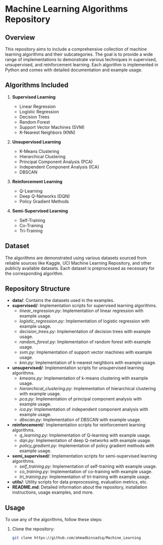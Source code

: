 # Machine Learning Algorithms Repository

## Overview
This repository aims to include a comprehensive collection of machine learning algorithms and their subcategories. The goal is to provide a wide range of implementations to demonstrate various techniques in supervised, unsupervised, and reinforcement learning. Each algorithm is implemented in Python and comes with detailed documentation and example usage.

## Algorithms Included
1. **Supervised Learning**
   - Linear Regression
   - Logistic Regression
   - Decision Trees
   - Random Forest
   - Support Vector Machines (SVM)
   - K-Nearest Neighbors (KNN)

2. **Unsupervised Learning**
   - K-Means Clustering
   - Hierarchical Clustering
   - Principal Component Analysis (PCA)
   - Independent Component Analysis (ICA)
   - DBSCAN

3. **Reinforcement Learning**
   - Q-Learning
   - Deep Q-Networks (DQN)
   - Policy Gradient Methods

4. **Semi-Supervised Learning**
   - Self-Training
   - Co-Training
   - Tri-Training

## Dataset
The algorithms are demonstrated using various datasets sourced from reliable sources like Kaggle, UCI Machine Learning Repository, and other publicly available datasets. Each dataset is preprocessed as necessary for the corresponding algorithm.

## Repository Structure
- **data/**: Contains the datasets used in the examples.
- **supervised/**: Implementation scripts for supervised learning algorithms.
  - *linear_regression.py*: Implementation of linear regression with example usage.
  - *logistic_regression.py*: Implementation of logistic regression with example usage.
  - *decision_trees.py*: Implementation of decision trees with example usage.
  - *random_forest.py*: Implementation of random forest with example usage.
  - *svm.py*: Implementation of support vector machines with example usage.
  - *knn.py*: Implementation of k-nearest neighbors with example usage.
- **unsupervised/**: Implementation scripts for unsupervised learning algorithms.
  - *kmeans.py*: Implementation of k-means clustering with example usage.
  - *hierarchical_clustering.py*: Implementation of hierarchical clustering with example usage.
  - *pca.py*: Implementation of principal component analysis with example usage.
  - *ica.py*: Implementation of independent component analysis with example usage.
  - *dbscan.py*: Implementation of DBSCAN with example usage.
- **reinforcement/**: Implementation scripts for reinforcement learning algorithms.
  - *q_learning.py*: Implementation of Q-learning with example usage.
  - *dqn.py*: Implementation of deep Q-networks with example usage.
  - *policy_gradient.py*: Implementation of policy gradient methods with example usage.
- **semi_supervised/**: Implementation scripts for semi-supervised learning algorithms.
  - *self_training.py*: Implementation of self-training with example usage.
  - *co_training.py*: Implementation of co-training with example usage.
  - *tri_training.py*: Implementation of tri-training with example usage.
- **utils/**: Utility scripts for data preprocessing, evaluation metrics, etc.
- **README.md**: Detailed information about the repository, installation instructions, usage examples, and more.

## Usage
To use any of the algorithms, follow these steps:
1. Clone the repository:
   ```bash
   git clone https://github.com/ahmadbinsadiq/Machine_Learning
